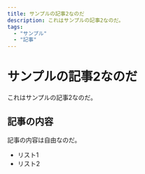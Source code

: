 ```yaml
---
title: サンプルの記事2なのだ
description: これはサンプルの記事2なのだ。
tags:
  - "サンプル"
  - "記事"
---
```


# サンプルの記事2なのだ

これはサンプルの記事2なのだ。

## 記事の内容

記事の内容は自由なのだ。

- リスト1
- リスト2
